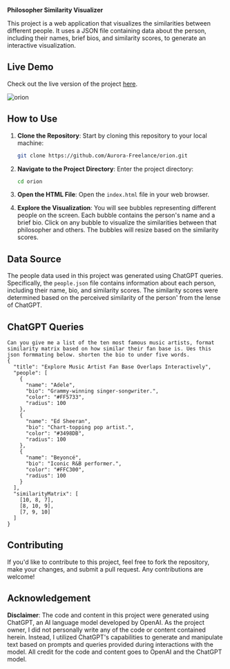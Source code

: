 **Philosopher Similarity Visualizer**

This project is a web application that visualizes the similarities between different people. It uses a JSON file containing data about the person, including their names, brief bios, and similarity scores, to generate an interactive visualization.

## Live Demo

Check out the live version of the project [here](https://aurora-freelance.github.io/orion/).

![orion](https://aurora-freelance.github.io/orion/demo.png)

## How to Use

1. **Clone the Repository**: Start by cloning this repository to your local machine:

   ```bash
   git clone https://github.com/Aurora-Freelance/orion.git
   ```

2. **Navigate to the Project Directory**: Enter the project directory:

   ```bash
   cd orion
   ```

3. **Open the HTML File**: Open the `index.html` file in your web browser.

4. **Explore the Visualization**: You will see bubbles representing different people on the screen. Each bubble contains the person's name and a brief bio. Click on any bubble to visualize the similarities between that philosopher and others. The bubbles will resize based on the similarity scores.

## Data Source

The people data used in this project was generated using ChatGPT queries. Specifically, the `people.json` file contains information about each person, including their name, bio, and similarity scores. The similarity scores were determined based on the perceived similarity of the person' from the lense of ChatGPT.

## ChatGPT Queries

```
Can you give me a list of the ten most famous music artists, format similarity matrix based on how similar their fan base is. Ues this json formmating below. shorten the bio to under five words.
{
  "title": "Explore Music Artist Fan Base Overlaps Interactively",
  "people": [
    {
      "name": "Adele",
      "bio": "Grammy-winning singer-songwriter.",
      "color": "#FF5733",
      "radius": 100
    },
    {
      "name": "Ed Sheeran",
      "bio": "Chart-topping pop artist.",
      "color": "#3498DB",
      "radius": 100
    },
    {
      "name": "Beyoncé",
      "bio": "Iconic R&B performer.",
      "color": "#FFC300",
      "radius": 100
    }
  ],
  "similarityMatrix": [
    [10, 8, 7],
    [8, 10, 9],
    [7, 9, 10]
  ]
}

```

## Contributing

If you'd like to contribute to this project, feel free to fork the repository, make your changes, and submit a pull request. Any contributions are welcome!

## Acknowledgement

**Disclaimer**: The code and content in this project were generated using ChatGPT, an AI language model developed by OpenAI. As the project owner, I did not personally write any of the code or content contained herein. Instead, I utilized ChatGPT's capabilities to generate and manipulate text based on prompts and queries provided during interactions with the model. All credit for the code and content goes to OpenAI and the ChatGPT model.
